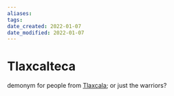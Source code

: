 ```yaml
---
aliases: 
tags: 
date_created: 2022-01-07
date_modified: 2022-01-07
---
```


# Tlaxcalteca
demonym for people from [Tlaxcala](Tlaxcala.md); or just the warriors?
